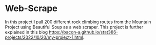 # Web-Scrape
In this project I pull 200 different rock climbing routes from the Mountain Project using Beautiful Soup as a web scraper.
This project is further explained in this blog https://bacon-a.github.io/stat386-projects/2022/10/20/my-project-1.html.
